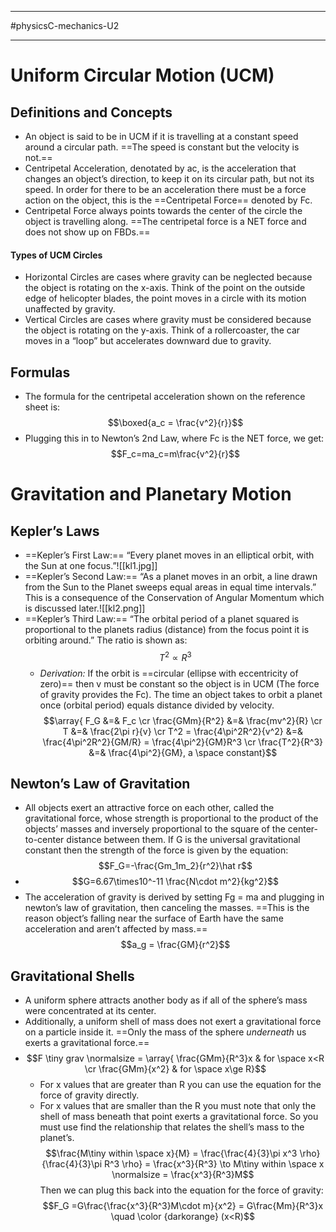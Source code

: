 ___________________
#physicsC-mechanics-U2
________________________
# Uniform Circular Motion (UCM)
## Definitions and Concepts
- An object is said to be in UCM if it is travelling at a constant speed around a circular path. ==The speed is constant but the velocity is not.==
- Centripetal Acceleration, denotated by ac, is the acceleration that changes an object’s direction, to keep it on its circular path, but not its speed. In order for there to be an acceleration there must be a force action on the object, this is the ==Centripetal Force== denoted by Fc.
- Centripetal Force always points towards the center of the circle the object is travelling along. ==The centripetal force is a NET force and does not show up on FBDs.==
#### Types of UCM Circles
- Horizontal Circles are cases where gravity can be neglected because the object is rotating on the x-axis. Think of the point on the outside edge of helicopter blades, the point moves in a circle with its motion unaffected by gravity.
- Vertical Circles are cases where gravity must be considered because the object is rotating on the y-axis. Think of a rollercoaster, the car moves in a “loop” but accelerates downward due to gravity.
 
## Formulas
- The formula for the centripetal acceleration shown on the reference sheet is: $$\boxed{a_c = \frac{v^2}{r}}$$
- Plugging this in to Newton’s 2nd Law, where Fc is the NET force, we get: $$F_c=ma_c=m\frac{v^2}{r}$$

# Gravitation and Planetary Motion
## Kepler’s Laws
- ==Kepler’s First Law:== “Every planet moves in an elliptical orbit, with the Sun at one focus.”![[kl1.jpg]]
- ==Kepler’s Second Law:== “As a planet moves in an orbit, a line drawn from the Sun to the Planet sweeps equal areas in equal time intervals.” This is a consequence of the Conservation of Angular Momentum which is discussed later.![[kl2.png]]
- ==Kepler’s Third Law:== “The orbital period of a planet squared is proportional to the planets radius (distance) from the focus point it is orbiting around.” The ratio is shown as: $$T^2 \propto R^3$$
	- *Derivation:* If the orbit is ==circular (ellipse with eccentricity of zero)== then v must be constant so the object is in UCM (The force of gravity provides the Fc). The time an object takes to orbit a planet once (orbital period) equals distance divided by velocity.$$\array{ F_G &=& F_c \cr \frac{GMm}{R^2} &=& \frac{mv^2}{R} \cr T &=& \frac{2\pi r}{v} \cr T^2 = \frac{4\pi^2R^2}{v^2} &=& \frac{4\pi^2R^2}{GM/R} = \frac{4\pi^2}{GM}R^3 \cr \frac{T^2}{R^3} &=& \frac{4\pi^2}{GM}, a \space constant}$$

## Newton’s Law of Gravitation
- All objects exert an attractive force on each other, called the gravitational force, whose strength is proportional to the product of the objects’ masses and inversely proportional to the square of the center-to-center distance between them. If G is the universal gravitational constant then the strength of the force is given by the equation: $$F_G=-\frac{Gm_1m_2}{r^2}\hat r$$
- $$G=6.67\times10^-11 \frac{N\cdot m^2}{kg^2}$$
- The acceleration of gravity is derived by setting Fg = ma and plugging in newton’s law of gravitation, then canceling the masses. ==This is the reason object’s falling near the surface of Earth have the same acceleration and aren’t affected by mass.== $$a_g = \frac{GM}{r^2}$$
## Gravitational Shells
- A uniform sphere attracts another body as if all of the sphere’s mass were concentrated at its center.
- Additionally, a uniform shell of mass does not exert a gravitational force on a particle inside it. ==Only the mass of the sphere *underneath* us exerts a gravitational force.==
- $$F \tiny grav \normalsize = \array{ \frac{GMm}{R^3}x & for \space x<R \cr \frac{GMm}{x^2} & for \space x\ge R}$$
	- For x values that are greater than R you can use the equation for the force of gravity directly.
	- For x values that are smaller than the R you must note that only the shell of mass beneath that point exerts a gravitational force. So you must use find the relationship that relates the shell’s mass to the planet’s. $$\frac{M\tiny within \space x}{M} = \frac{\frac{4}{3}\pi x^3 \rho}{\frac{4}{3}\pi R^3 \rho} = \frac{x^3}{R^3} \to M\tiny within \space x \normalsize = \frac{x^3}{R^3}M$$ Then we can plug this back into the equation for the force of gravity: $$F_G =G\frac{\frac{x^3}{R^3}M\cdot m}{x^2} = G\frac{Mm}{R^3}x \quad \color {darkorange} (x<R)$$